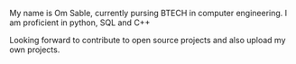 My name is Om Sable, currently pursing BTECH in computer engineering.
I am proficient in python, SQL and C++

Looking forward to contribute to open source projects and also upload my own projects.

<!---
Omsable8/Omsable8 is a ✨ special ✨ repository because its `README.md` (this file) appears on your GitHub profile.
You can click the Preview link to take a look at your changes.
--->
